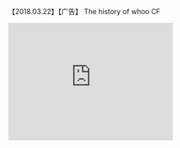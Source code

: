 【2018.03.22】【广告】 The history of whoo CF      
<div class="embed-container">
  <iframe
      src="https://video.h5.weibo.cn/1034:2938868416e169c7cb243644a3167aee/4220407839921984"
      width="335"
      height="240"
      frameborder="0"
      allowfullscreen="">
  </iframe>
</div>

